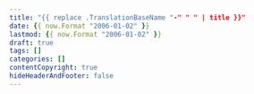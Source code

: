 ```yaml
---
title: "{{ replace .TranslationBaseName "-" " " | title }}"
date: {{ now.Format "2006-01-02" }}
lastmod: {{ now.Format "2006-01-02" }}
draft: true
tags: []
categories: []
contentCopyright: true
hideHeaderAndFooter: false
---
```


<!--more-->
